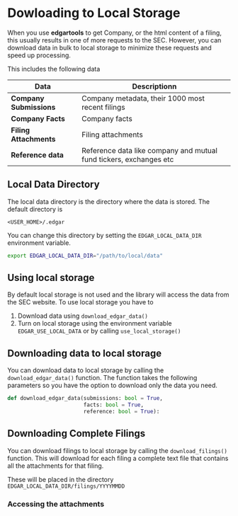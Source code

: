 # Dowloading to Local Storage

When you use **edgartools** to get Company, or the html content of a filing, this usually results in one of more requests to the SEC. However, you can download data in bulk to local storage to minimize these requests and speed up processing. 

This includes the following data


| Data                    | Descriptionn                                                       |
|-------------------------|--------------------------------------------------------------------|
| **Company Submissions** | Company metadata, their 1000 most recent filings                   |
| **Company Facts**       | Company facts                                                      |
| **Filing Attachments**  | Filing attachments                                                 |
| **Reference data**      | Reference data like company and mutual fund tickers, exchanges etc |


## Local Data Directory

The local data directory is the directory where the data is stored. The default directory is

`<USER_HOME>/.edgar`

You can change this directory by setting the `EDGAR_LOCAL_DATA_DIR` environment variable.

```bash
export EDGAR_LOCAL_DATA_DIR="/path/to/local/data"
```

## Using local storage
By default local storage is not used and the library will access the data from the SEC website. 
To use local storage you have to 

1. Download data using `download_edgar_data()`
2. Turn on local storage using the environment variable `EDGAR_USE_LOCAL_DATA` or by calling `use_local_storage()`


## Downloading data to local storage

You can download data to local storage by calling the `download_edgar_data()` function. 
The function takes the following parameters so you have the option to download only the data you need.

```python
def download_edgar_data(submissions: bool = True,
                        facts: bool = True,
                        reference: bool = True):
```

## Downloading Complete Filings

You can download filings to local storage by calling the `download_filings()` function.
This will download for each filing a complete text file that contains all the attachments for that filing.

These will be placed in the directory `EDGAR_LOCAL_DATA_DIR/filings/YYYYMMDD`

### Accessing the attachments




